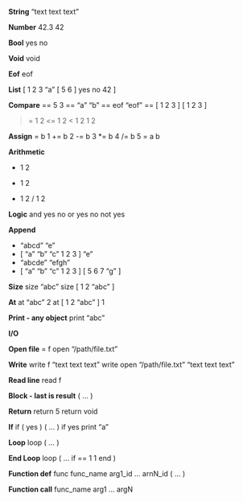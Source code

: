 **String**
“text text text”

**Number**
42.3
42

**Bool**
yes
no

**Void**
void

**Eof**
eof

**List**
[ 1 2 3 “a” [ 5 6 ] yes no 42 ]

**Compare**
== 5 3
== “a” “b”
== eof “eof”
== [ 1 2 3 ] [ 1 2 3 ]

>= 1 2
<= 1 2
< 1 2
> 1 2

**Assign**
= b 1
+= b 2
-= b 3
*= b 4
/= b 5
= a b

**Arithmetic**
+ 1 2
- 1 2
* 1 2
/ 1 2

**Logic**
and yes no
or yes no
not yes


**Append**
+ “abcd” “e”
+ [ “a” “b” “c” 1 2 3 ] “e”
+ “abcde” “efgh”
+ [ “a” “b” “c” 1 2 3 ] [ 5 6 7 “g” ]


**Size**
size “abc”
size [ 1 2 “abc” ]

**At**
at “abc” 2
at [ 1 2 “abc” ] 1

**Print - any object**
print “abc”

**I/O**

**Open file**
= f open “/path/file.txt”

**Write**
write f “text text text”
write open “/path/file.txt” “text text text”

**Read line**
read f

**Block - last is result**
( … )

**Return**
return 5
return void

**If**
if ( yes ) ( … )
if yes print “a”

**Loop**
loop ( … )

**End Loop**
loop ( 
…
if == 1 1 end
)


**Function def**
func func_name arg1_id … arnN_id ( … )

**Function call**
func_name arg1 … argN
